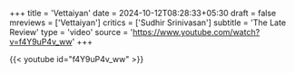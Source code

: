 +++
title = 'Vettaiyan'
date = 2024-10-12T08:28:33+05:30
draft = false
mreviews = ['Vettaiyan']
critics = ['Sudhir Srinivasan']
subtitle = 'The Late Review'
type = 'video'
source = 'https://www.youtube.com/watch?v=f4Y9uP4v_ww'
+++

{{< youtube id="f4Y9uP4v_ww" >}}
